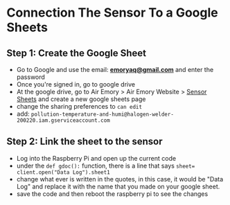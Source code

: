 # Connection The Sensor To a Google Sheets 

## Step 1: Create the Google Sheet 
* Go to Google and use the email: **emoryaq@gmail.com** and enter the password 
* Once you're signed in, go to google drive
* At the google drive, go to Air Emory > Air Emory Website > [Sensor Sheets](https://drive.google.com/drive/u/2/folders/1AorpXWDZ1x3_l8bFXLCRiZf3ocJSbJ4X) and create a new google sheets page
* change the sharing preferences to ```can edit ```
* add: ```pollution-temperature-and-humi@halogen-welder-200220.iam.gserviceaccount.com```

## Step 2: Link the sheet to the sensor
* Log into the Raspberry Pi and open up the current code 
* under the ``` def gdoc(): ``` function, there is a line that says ```sheet= client.open("Data Log").sheet1```
* change what ever is written in the quotes, in this case, it would be "Data Log" and replace it with the name that you made on your google sheet. 
* save the code and then reboot the raspberry pi to see the changes 

